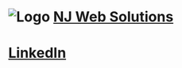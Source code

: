 # ![Logo](https://www.njweb.solutions/nj.png) **[NJ Web Solutions](https://njweb.solutions)**
# **[LinkedIn](https://linkedin.com/in/daviddibenedetto)**
